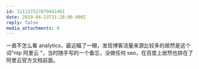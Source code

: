 ```yaml
---
id: 111137527879441461
date: 2019-04-23T21:28:00.000Z
reply: false
media_attachments: 0
---
```


一直不怎么看 analytics，最近瞄了一眼，发现博客流量来源比较多的居然是这个词”ntp 阿里云 “，当时随手写的一个备忘，没做任何 seo，在百度上居然也排在了阿里云官方文档前面。

